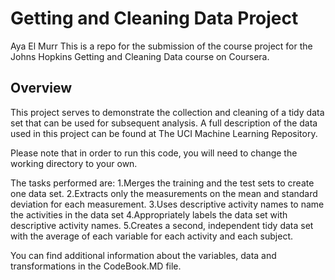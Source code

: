 # Getting and Cleaning Data Project
Aya El Murr
This is a repo for the submission of the course project for the Johns Hopkins Getting and Cleaning Data course on Coursera.

## Overview

This project serves to demonstrate the collection and cleaning of a tidy data set that can be used for subsequent analysis. A full description of the data used in this project can be found at The UCI Machine Learning Repository.

Please note that in order to run this code, you will need to change the working directory to your own. 

The tasks performed are: 
1.Merges the training and the test sets to create one data set.
2.Extracts only the measurements on the mean and standard deviation for each measurement.
3.Uses descriptive activity names to name the activities in the data set
4.Appropriately labels the data set with descriptive activity names.
5.Creates a second, independent tidy data set with the average of each variable for each activity and each subject.

You can find additional information about the variables, data and transformations in the CodeBook.MD file.
